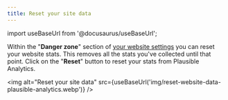```yaml
---
title: Reset your site data
---
```


import useBaseUrl from '@docusaurus/useBaseUrl';

Within the "**Danger zone**" section of [your website settings](website-settings.md) you can reset your website stats. This removes all the stats you've collected until that point. Click on the "**Reset**" button to reset your stats from Plausible Analytics.

<img alt="Reset your site data" src={useBaseUrl('img/reset-website-data-plausible-analytics.webp')} />
